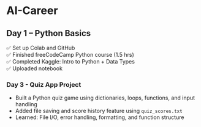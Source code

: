 # AI-Career

## Day 1 – Python Basics  
✅ Set up Colab and GitHub  
✅ Finished freeCodeCamp Python course (1.5 hrs)  
✅ Completed Kaggle: Intro to Python + Data Types  
✅ Uploaded notebook

### Day 3 - Quiz App Project

- Built a Python quiz game using dictionaries, loops, functions, and input handling
- Added file saving and score history feature using `quiz_scores.txt`
- Learned: File I/O, error handling, formatting, and function structure
